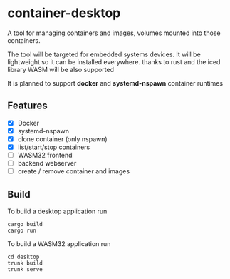 # container-desktop
A tool for managing containers and images, volumes mounted into those containers.

The tool will be targeted for embedded systems devices. It will be lightweight so it can be installed everywhere. thanks to rust and the iced library WASM will be also supported

It is planned to support **docker** and **systemd-nspawn** container runtimes

## Features
- [x] Docker
- [x] systemd-nspawn
- [x] clone container (only nspawn)
- [x] list/start/stop containers
- [ ] WASM32 frontend
- [ ] backend webserver
- [ ] create / remove container and images

## Build

To build a desktop application run 
```
cargo build
cargo run
```
To build a WASM32 application run 
```
cd desktop
trunk build
trunk serve
```
